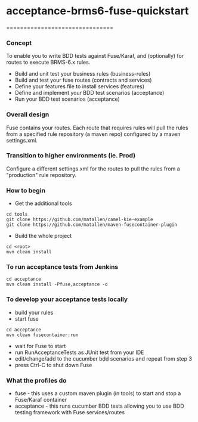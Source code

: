 # acceptance-brms6-fuse-quickstart
===============================

### Concept

To enable you to write BDD tests against Fuse/Karaf, and (optionally) for routes to execute BRMS-6.x rules.

 * Build and unit test your business rules (business-rules)
 * Build and test your fuse routes (contracts and services)
 * Define your features file to install services (features)
 * Define and implement your BDD test scenarios (acceptance)
 * Run your BDD test scenarios (acceptance)

### Overall design

Fuse contains your routes. Each route that requires rules will pull the rules from a specified 
rule repository (a maven repo) configured by a maven settings.xml.


### Transition to higher environments (ie. Prod)
Configure a different settings.xml for the routes to pull the rules from a "production" rule repository.



### How to begin
 * Get the additional tools
```
cd tools
git clone https://github.com/matallen/camel-kie-example
git clone https://github.com/matallen/maven-fusecontainer-plugin
```
 * Build the whole project
```
cd <root>
mvn clean install
```

### To run acceptance tests from Jenkins
```
cd acceptance
mvn clean install -Pfuse,acceptance -o
```

### To develop your acceptance tests locally
 * build your rules
 * start fuse
```
cd acceptance
mvn clean fusecontainer:run
```
 * wait for Fuse to start
 * run RunAcceptanceTests as JUnit test from your IDE
 * edit/change/add to the cucumber bdd scenarios and repeat from step 3
 * press Ctrl-C to shut down Fuse


### What the profiles do
 * fuse - this uses a custom maven plugin (in tools) to start and stop a Fuse/Karaf container
 * acceptance - this runs cucumber BDD tests allowing you to use BDD testing framework with Fuse services/routes


